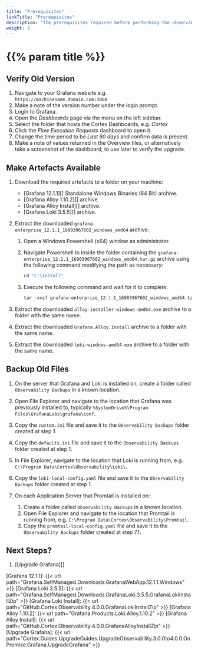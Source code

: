 ```yaml
---
title: "Prerequisites"
linkTitle: "Prerequisites"
description: "The prerequisites required before performing the observability upgrade."
weight: 1
---
```


# {{% param title %}}

## Verify Old Version

1. Navigate to your Grafana website e.g. `https://machinename.domain.com:3000`
1. Make a note of the version number under the login prompt.
1. Login to Grafana.
1. Open the *Dashboards* page via the menu on the left sidebar.
1. Select the folder that hosts the Cortex Dashboards, e.g. *Cortex*
1. Click the *Flow Execution Requests* dashboard to open it.
1. Change the time period to be *Last 90 days* and confirm data is present.
1. Make a note of values returned in the Overview tiles, or alternatively take a screenshot of the dashboard, to use later to verify the upgrade.

## Make Artefacts Available

1. Download the required artefacts to a folder on your machine:

    * [Grafana 12.1.1][] Standalone Windows Binaries (64 Bit) archive.
    * [Grafana Alloy 1.10.2][] archive.
    * [Grafana Alloy Install][] archive.
    * [Grafana Loki 3.5.5][] archive.

1. Extract the downloaded `grafana-enterprise_12.1.1_16903967602_windows_amd64` archive:
    1. Open a Windows Powershell (x64) window as administrator.
    1. Navigate Powershell to inside the folder containing the `grafana-enterprise_12.1.1_16903967602_windows_amd64.tar.gz` archive using the following command modifying the path as necessary:

        ``` Powershell
        cd "C:\Install"
        ```

    1. Execute the following command and wait for it to complete:

        ``` Powershell
        tar -xvzf grafana-enterprise_12.1.1_16903967602_windows_amd64.tar.gz
        ```

1. Extract the downloaded `alloy-installer-windows-amd64.exe` archive to a folder with the same name.
1. Extract the downloaded `Grafana.Alloy.Install` archive to a folder with the same name.
1. Extract the downloaded `loki-windows-amd64.exe` archive to a folder with the same name.

## Backup Old Files

1. On the server that Grafana and Loki is installed on, create a folder called `Observability Backups` in a known location.
1. Open File Explorer and navigate to the location that Grafana was previously installed to, typically `%SystemDrive%\Program Files\GrafanaLabs\grafana\conf`.
1. Copy the `custom.ini` file and save it to the `Observability Backups` folder created at step 1.
1. Copy the `defaults.ini` file and save it to the `Observability Backups` folder created at step 1.
1. In File Explorer, navigate to the location that Loki is running from, e.g. `C:\Program Data\Cortex\Observability\Loki\`.
1. Copy the `loki-local-config.yaml` file and save it to the `Observability Backups` folder created at step 1.
1. On each Application Server that Promtail is installed on:

    1. Create a folder called `Observability Backups` in a known location.
    1. Open File Explorer and navigate to the location that Promtail is running from, e.g. `C:\Program Data\Cortex\Observability\Promtail`.
    1. Copy the `promtail-local-config.yaml` file and save it to the `Observability Backups` folder created at step 7.1.

## Next Steps?

1. [Upgrade Grafana][]

[Grafana 12.1.1]: {{< url path="Grafana.SelfManaged.Downloads.GrafanaWebApp.12.1.1.Windows" >}}
[Grafana Loki 3.5.5]: {{< url path="Grafana.SelfManaged.Downloads.GrafanaLoki.3.5.5.GrafanaLokiInstallZip" >}}
[Grafana Loki Install]: {{< url path="GitHub.Cortex.Observability.4.0.0.GrafanaLokiInstallZip" >}}
[Grafana Alloy 1.10.2]:  {{< url path="Grafana.Products.Loki.Alloy.1.10.2" >}}
[Grafana Alloy Install]: {{< url path="GitHub.Cortex.Observability.4.0.0.GrafanaAlloyInstallZip" >}}
[Upgrade Grafana]: {{< url path="Cortex.Guides.UpgradeGuides.UpgradeObservability.3.0.0to4.0.0.OnPremise.Grafana.UpgradeGrafana" >}}
